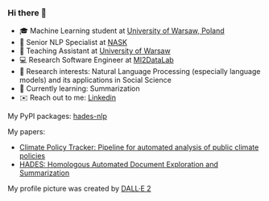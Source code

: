 ### Hi there 👋

- :mortar_board: Machine Learning student at [University of Warsaw, Poland](https://mimuw.edu.pl/en)
- :office: Senior NLP Specialist at [NASK](https://www.nask.pl/)
- :office: Teaching Assistant at [University of Warsaw](https://mimuw.edu.pl/)
- :computer: Research Software Engineer at [MI2DataLab](https://www.mi2.ai/)
- :closed_book: Research interests: Natural Language Processing (especially language models) and its applications in Social Science
- :seedling: Currently learning: Summarization
- :envelope: Reach out to me: [Linkedin](https://www.linkedin.com/in/emilia-wisnios/)

My PyPI packages: [hades-nlp](https://github.com/MI2DataLab/HADES)

My papers:
- [Climate Policy Tracker: Pipeline for automated analysis of public climate policies](https://www.climatechange.ai/papers/neurips2022/59)
- [HADES: Homologous Automated Document Exploration and Summarization](https://arxiv.org/abs/2302.13099)

My profile picture was created by [DALL·E 2](https://openai.com/dall-e-2/)


<!--

![My GitHub stats](https://github-readme-stats.vercel.app/api?username=emiliawisnios&show_icons=true&theme=cobalt)

**emiliawisnios/emiliawisnios** is a ✨ _special_ ✨ repository because its `README.md` (this file) appears on your GitHub profile.

Here are some ideas to get you started:

- 🔭 I’m currently working on ...
- 🌱 I’m currently learning ...
- 👯 I’m looking to collaborate on ...
- 🤔 I’m looking for help with ...
- 💬 Ask me about ...
- 📫 How to reach me: ...
- 😄 Pronouns: ...
- ⚡ Fun fact: ...
-->
